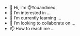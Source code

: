 - 👋 Hi, I’m @Youandmeq
- 👀 I’m interested in ...
- 🌱 I’m currently learning ...
- 💞️ I’m looking to collaborate on ...
- 📫 How to reach me ...

<!---
Youandmeq/Youandmeq is a ✨ special ✨ repository because its `README.md` (this file) appears on your GitHub profile.
You can click the Preview link to take a look at your changes.
--->
